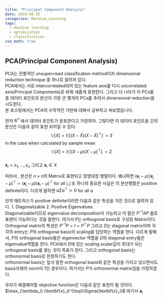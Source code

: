 ```yaml
---
title: "Principal Component Analysis"
date: 2019-08-25
categories: Machine_Learning
tags:
  - machine learning
  - optimization
  - classification
use_math: true
---
```


## PCA(Principal Component Analysis)

PCA는 전통적인 unsupervised classification method이자 dimensional reduction technique 중 하나로 알려져 있다.<br>
PCA에서는 서로 intercorrelated되어 있는 feature axis를 다시 uncorrelated axis(Principal Components)로 바꿔 새롭게 표현한다.
그리고 더 나아가 이 PCs들 중 데이터 포인트의 분산이 가장 큰 몇개의 PCs를 추려서 dimensional reduction을 시도한다.<br>
본 포스팅에서는 PCA의 수학적인 기반에 대해서 공부하고 써보겠습니다.<br>

먼저 $\mathbb{R}^n$ 에서 데이터 포인트가 분포한다고 가정하자. 그렇다면 이 데이터 포인트들 간의 분산은 다음과 같이 표현 되어질 수 있다.<br>
$$\mathbb{V}[X] = \mathbb{E}[(X-\bar{X})(X-\bar{X})^\top]\ = S$$ in the case when calculated by sample mean<br>
$$\mathbb{V}[X] = \mathbb{E}[(X-\mu)(X-\mu)^\top]\ = \Sigma$$<br>
$\textbf{x}_i = {x_1,...,x_n}$ 그리고 $\textbf{x}_i \in X$

따라서 , 분산은 $n \times n$의 Matrix로 표현되고 정방대칭 행렬이다. 왜냐하면 $(\textbf{x}_i-\mu)(\textbf{x}_j-\mu)^\top = (\textbf{x}_j-\mu)(\textbf{x}_i-\mu)^\top$ for all $i,j$
또 하나의 중요한 사실은 이 분산행렬은 positive definite이다. 다르게 말하면 $a\Sigma a^\top \succ 0$ for all $a$

만약 매트릭스가 positive definite이라면 다음과 같은 특성을 가진 것으로 알려져 있다. 1. Diagonalizable 2. Positive Eigenvalues.<br>
Diagonalizable이므로 eigenvalue decomposition이 가능하고 이 말은 $P^{-1}AP$ 꼴로 표현이 가능하다는 것을 말한다. 여기서 $P$는 orthogonal basis로 구성된 Matrix이다.<br>
Orthogonal matrix의 특성은 $P^{-1}P = I = P^{\top}P$ 그리고 $D$는 diagonal matrix이며 각각의 entry는 $P$의 orthogonal basis의 scaling을 담당하는 역할을 한다. 다르게 말해서, $P$의 orthogonal basis들은 eigenvector 역할을 $D$의 diagonal entry들은 eigenvalue역할을 한다. PCA에서 $D$에 있는 scaling scalar값이 최대가 되는 orthogonal basis를 찾는 것이 목표가 된다. 그리고 orthogonal basis는 orthonormal basis로 한정하기도 한다.<br> orthonormal basis는 앞서 말한 orthogonal basis와 같은 특성을 가지고 있으면서도 basis자체의 norm이 1인 경우이다. 여기서는 $P$가 orthonormal matrix임을 가정하겠다.<br>

우리가 해결해야할 objective function은 다음과 같은 표현이 될 것이다.
$\max_{\lambda_i} (\textbf{x}_i)^{\top}\Sigma(\textbf{x}_i}$
여기서 $\textbf{a}_i$ 
